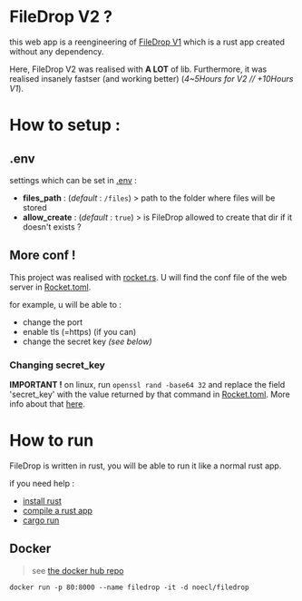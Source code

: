 # FileDrop V2 ?
this web app is a reengineering of [FileDrop V1](https://github.com/Noe-Favier/file_drop) which is a rust app created without any dependency.

Here, FileDrop V2 was realised with **A LOT** of lib. Furthermore, it was realised insanely fastser (and working better)
(*4~5Hours for V2 // +10Hours V1*). 

# How to setup :

## .env
settings which can be set in [.env](.env) :

- **files_path** : (*default* : `/files`) > path to the folder where files will be stored
- **allow_create** : (*default* : `true`) > is FileDrop allowed to create that dir if it doesn't exists ?

## More conf !

This project was realised with [rocket.rs](https://rocket.rs/). U will find the conf file of the web server in [Rocket.toml](Rocket.toml). 

for example, u will be able to : 
- change the port 
- enable tls (=https) (if you can)
- change the secret key *(see below)*

### Changing secret_key
**IMPORTANT !**
on linux, run `openssl rand -base64 32` and replace the field 'secret_key' with the value returned by that command in [Rocket.toml](Rocket.toml).
More info about that [here](https://rocket.rs/v0.5-rc/guide/configuration/#secret-key).

# How to run

FileDrop is written in rust, you will be able to run it like a normal rust app.

if you need help :
- [install rust](https://www.rust-lang.org/tools/install)
- [compile a rust app](https://doc.rust-lang.org/book/ch01-02-hello-world.html#:~:text=Compiling%20and%20Running%20Are%20Separate%20Steps)
- [cargo run](https://doc.rust-lang.org/cargo/commands/cargo-run.html#examples)

## Docker

> see [the docker hub repo](https://hub.docker.com/r/noecl/filedrop)

`docker run -p 80:8000 --name filedrop -it -d noecl/filedrop`